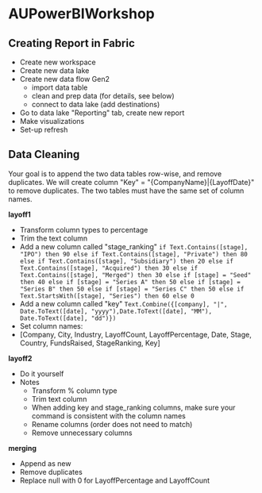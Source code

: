 # AUPowerBIWorkshop

## Creating Report in Fabric
- Create new workspace
- Create new data lake
- Create new data flow Gen2
  - import data table
  - clean and prep data (for details, see below)
  - connect to data lake (add destinations)
- Go to data lake "Reporting" tab, create new report
- Make visualizations
- Set-up refresh

## Data Cleaning

Your goal is to append the two data tables row-wise, and remove duplicates.
We will create column "Key" = "{CompanyName}|{LayoffDate}" to remove duplicates.
The two tables must have the same set of column names.

**layoff1**
- Transform column types to percentage
- Trim the text column
- Add a new column called "stage_ranking"
  `if Text.Contains([stage], "IPO") then 90 else if Text.Contains([stage], "Private") then 80 else if Text.Contains([stage], "Subsidiary") then 20 else if Text.Contains([stage], "Acquired") then 30 else if Text.Contains([stage], "Merged") then 30 else if [stage] = "Seed" then 40 else if [stage] = "Series A" then 50 else if [stage] = "Series B" then 50 else if [stage] = "Series C" then 50 else if Text.StartsWith([stage], "Series") then 60 else 0`
- Add a new column called "key"
`Text.Combine({[company], "|", Date.ToText([date], "yyyy"),Date.ToText([date], "MM"), Date.ToText([date], "dd")})`
- Set column names:
- [Company, City, Industry, LayoffCount, LayoffPercentage, Date, Stage, Country, FundsRaised, StageRanking, Key]

**layoff2**
- Do it yourself
- Notes
  - Transform % column type
  - Trim text column
  - When adding key and stage_ranking columns, make sure your command is consistent with the column names
  - Rename columns (order does not need to match)
  - Remove unnecessary columns
    
**merging**
- Append as new
- Remove duplicates
- Replace null with 0 for LayoffPercentage and LayoffCount
